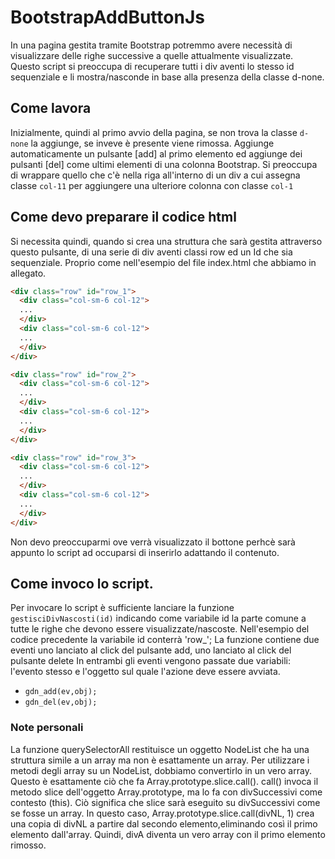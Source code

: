 ﻿# BootstrapAddButtonJs
In una pagina gestita tramite Bootstrap potremmo avere necessità di visualizzare delle righe successive a quelle attualmente visualizzate.  
Questo script si preoccupa di recuperare tutti i div aventi lo stesso id sequenziale e li mostra/nasconde in base alla presenza della classe d-none.
## Come lavora
Inizialmente, quindi al primo avvio della pagina, se non trova la classe `d-none` la aggiunge, se inveve è presente viene rimossa.
Aggiunge automaticamente un pulsante [add] al primo elemento ed aggiunge dei pulsanti [del] come ultimi elementi di una colonna Bootstrap.
Si preoccupa di wrappare quello che c'è nella riga all'interno di un div a cui assegna classe `col-11` per aggiungere una ulteriore colonna con classe `col-1`

## Come devo preparare il codice html
Si necessita quindi, quando si crea una struttura che sarà gestita attraverso questo pulsante, di una serie di div aventi classi row ed un Id che sia sequenziale.
Proprio come nell'esempio del file index.html che abbiamo in allegato.
```html
<div class="row" id="row_1">
  <div class="col-sm-6 col-12">
  ...
  </div>
  <div class="col-sm-6 col-12">
  ...
  </div>
</div>

<div class="row" id="row_2">
  <div class="col-sm-6 col-12">
  ...
  </div>
  <div class="col-sm-6 col-12">
  ...
  </div>
</div>

<div class="row" id="row_3">
  <div class="col-sm-6 col-12">
  ...
  </div>
  <div class="col-sm-6 col-12">
  ...
  </div>
</div>
```
Non devo preoccuparmi ove verrà visualizzato il bottone perhcè sarà appunto lo script ad occuparsi di inserirlo adattando il contenuto.

## Come invoco lo script.
Per invocare lo script è sufficiente lanciare la funzione `gestisciDivNascosti(id)` indicando come variabile id la parte comune a tutte le righe che devono essere visualizzate/nascoste.
Nell'esempio del codice precedente la variabile id conterrà 'row_';
La funzione contiene due eventi uno lanciato al click del pulsante add, uno lanciato al click del pulsante delete
In entrambi gli eventi vengono passate due variabili: l'evento stesso e l'oggetto sul quale l'azione deve essere avviata.
- `gdn_add(ev,obj);`
- `gdn_del(ev,obj);`

### Note personali
La funzione querySelectorAll restituisce un oggetto NodeList che ha una struttura simile a un array ma non è esattamente un array. Per utilizzare i metodi degli array su un NodeList, dobbiamo convertirlo in un vero array. Questo è esattamente ciò che fa Array.prototype.slice.call(). call() invoca il metodo slice dell'oggetto Array.prototype, ma lo fa con divSuccessivi come contesto (this). Ciò significa che slice sarà eseguito su divSuccessivi come se fosse un array.
In questo caso, Array.prototype.slice.call(divNL, 1) crea una copia di divNL a partire dal secondo elemento,eliminando così il primo elemento dall'array.
Quindi, divA diventa un vero array con il primo elemento rimosso.
